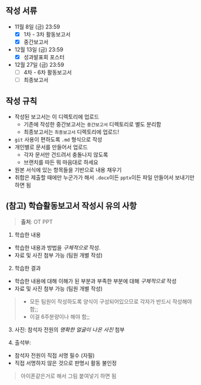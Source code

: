 
## 작성 서류

- 11월 8일 (금) 23:59
  - [x] 1차 - 3차 활동보고서
  - [x] 중간보고서
- 12월 13일 (금) 23:59
  - [x] 성과발표회 포스터
- 12월 27일 (금) 23:59
  - [ ] 4차 - 6차 활동보고서
  - [ ] 최종보고서

## 작성 규칙

- 작성된 보고서는 이 디렉토리에 업로드
  - 기존에 작성한 중간보고서는 `중간보고서` 디렉토리로 별도 분리함
  - 최종보고서는 `최종보고서` 디렉토리에 업로드!
- `git` 사용이 편하도록 `.md` 형식으로 작성
- 개인별로 문서를 만들어서 업로드
  - 각자 문서만 건드려서 충돌나지 않도록
  - 브랜치를 따든 뭐 마음대로 하세요
- 원본 서식에 있는 항목들을 기반으로 내용 채우기
- 취합은 제출할 때에만 누군가가 해서 `.docx`이든 `pptx`이든 파일 만들어서 보내기만 하면 됨

## (참고) 학습활동보고서 작성시 유의 사항

> **출처**: OT PPT

1. 학습한 내용
  - 학습한 내용과 방법을 *구체적으로* 작성.
  - 자료 및 사진 첨부 가능 (팀원 개별 작성)

2. 학습한 결과
  - 학습한 내용에 대해 이해가 된 부분과 부족한 부분에 대해 *구체적으로* 작성
  - 자료 및 사진 첨부 가능 (팀원 개별 작성)

> - 모든 팀원이 작성하도록 양식이 구성되어있으므로 각자가 반드시 작성해야 함;;
> - 이걸 6주분량이나 해야 함;;

3. 사진: 참석자 전원의 *명확한 얼굴이 나온 사진* 첨부

4. 출석부:
  - 참석자 전원이 직접 서명 필수 (자필)
  - 직접 서명하지 않은 것으로 판명시 활동 불인정

> 아이폰같은거로 해서 그림 붙여넣기 하면 됨
